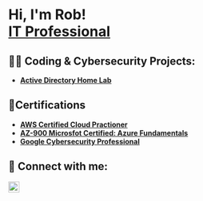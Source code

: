 <h1>Hi, I'm Rob! <br/><a href="https://github.com/joshmadakor1"></a> <a href="https://www.linkedin.com/in/joshmadakor/">IT Professional</a> <a href="https://www.youtube.com/c/joshmadakor"></a></h1>

<h2>👨‍💻 Coding & Cybersecurity Projects:</h2>

- <b>[Active Directory Home Lab](https://github.com/RC-Reed/ActiveDirectoryLab)</b>
  
<h2>📄Certifications</h2>

- <b>[AWS Certified Cloud Practioner](https://www.credly.com/badges/d22fe3b4-485e-4be4-8f87-a9716e9c5b58/linked_in_profile)</b>
- <b>[AZ-900 Microsfot Certified: Azure Fundamentals](https://learn.microsoft.com/en-us/users/Robert-5873/credentials/B8D4A6A5EF7FE491?ref=https%3A%2F%2Fwww.linkedin.com%2F)</b>
- <b>[Google Cybersecurity Professional](https://www.credly.com/badges/c590b62c-72ef-4049-b187-f884b99a11bc/linked_in_profile)</b>


<h2> 🤳 Connect with me:</h2>



[<img align="left" alt="JoshMadakor | LinkedIn" width="22px" src="https://cdn.jsdelivr.net/npm/simple-icons@v3/icons/linkedin.svg" />][linkedin]



[linkedin]: https://www.linkedin.com/in/robert-reed-1o1/

<!--
**joshmadakor1/joshmadakor1** is a ✨ _special_ ✨ repository because its `README.md` (this file) appears on your GitHub profile.

Here are some ideas to get you started:

- 🔭 I’m currently working on ...
- 🌱 I’m currently learning ...
- 👯 I’m looking to collaborate on ...
- 🤔 I’m looking for help with ...
- 💬 Ask me about ...
- 📫 How to reach me: ...
- 😄 Pronouns: ...
- ⚡ Fun fact: ...
-->
